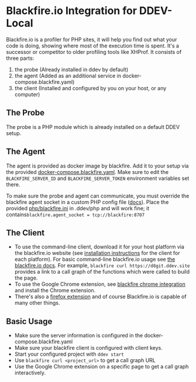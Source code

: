 # Blackfire.io Integration for DDEV-Local

Blackfire.io is a profiler for PHP sites, it will help you find out what your code is doing, showing where most of the execution time is spent. It's a successor or competitor to older profiling tools like XHProf. It consists of three parts:

1. the probe (Already installed in ddev by default)
2. the agent (Added as an additional service in docker-compose.blackfire.yaml)
3. the client (Installed and configured by you on your host, or any computer)

## The Probe

The probe is a PHP module which is already installed on a default DDEV setup.

## The Agent

The agent is provided as docker image by blackfire. Add it to your setup via the provided [docker-compose.blackfire.yaml](docker-compose.blackfire.yaml). Make sure to edit the `BLACKFIRE_SERVER_ID` and `BLACKFIRE_SERVER_TOKEN` environment variables set there.

To make sure the probe and agent can communicate, you must override
the blackfire agent socket in a custom PHP config file ([docs](https://ddev.readthedocs.io/en/latest/users/extend/customization-extendibility/#providing-custom-php-configuration-phpini)). Place the provided [php/blackfire.ini](php/blackfire.ini) in .ddev/php and will work fine; it contains`blackfire.agent_socket = tcp://blackfire:8707`

## The Client

* To use the command-line client, download it for your host platform via the blackfire.io website (see [installation instructions](https://blackfire.io/docs/up-and-running/installation#installation-instructions) for the client for each platform). For basic command-line blackfire.io usage see [the blackfire.io docs](https://blackfire.io/docs/cookbooks/profiling-http). For example, `blackfire curl https://d8git.ddev.site` provides a link to a call graph of the functions which were called to build the page.
* To use the Google Chrome extension, see [blackfire chrome integration](https://blackfire.io/docs/integrations/chrome) and install the Chrome extension.
* There's also a [firefox extension](https://blackfire.io/docs/integrations/firefox) and of course Blackfire.io is capable of many other things.

## Basic Usage

* Make sure the server information is configured in the docker-compose.blackfire.yaml
* Make sure your blackfire client is configured with client keys.
* Start your configured project with `ddev start`
* Use `blackfire curl <project_url>` to get a call graph URL
* Use the Google Chrome extension on a specific page to get a call graph interactively.
